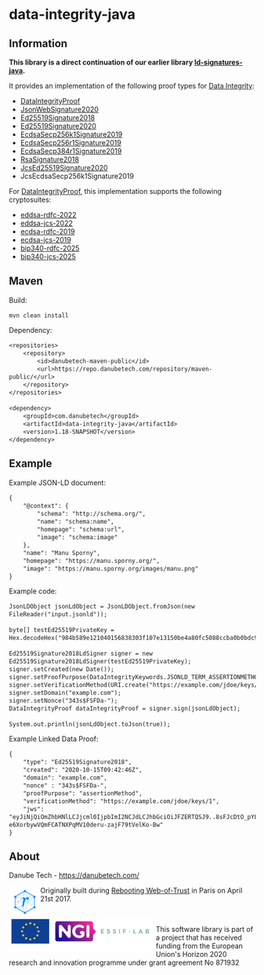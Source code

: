# data-integrity-java

## Information

**This library is a direct continuation of our earlier library [ld-signatures-java](https://github.com/weboftrustinfo/ld-signatures-java).**

It provides an implementation of the following proof types for [Data Integrity](https://www.w3.org/TR/vc-data-integrity/):

 - [DataIntegrityProof](https://www.w3.org/TR/vc-data-integrity/)
 - [JsonWebSignature2020](https://w3c-ccg.github.io/lds-jws2020/)
 - [Ed25519Signature2018](https://w3c-ccg.github.io/lds-ed25519-2018/)
 - [Ed25519Signature2020](https://www.w3.org/community/reports/credentials/CG-FINAL-di-eddsa-2020-20220724/)
 - [EcdsaSecp256k1Signature2019](https://w3c-ccg.github.io/lds-ecdsa-secp256k1-2019/)
 - [EcdsaSecp256r1Signature2019](https://www.w3.org/community/reports/credentials/CG-FINAL-di-ecdsa-2019-20220724/)
 - [EcdsaSecp384r1Signature2019](https://www.w3.org/community/reports/credentials/CG-FINAL-di-ecdsa-2019-20220724/)
 - [RsaSignature2018](https://w3c-ccg.github.io/lds-rsa2018/)
 - [JcsEd25519Signature2020](https://identity.foundation/JcsEd25519Signature2020/)
 - JcsEcdsaSecp256k1Signature2019

For [DataIntegrityProof](https://www.w3.org/TR/vc-data-integrity/), this implementation supports the following cryptosuites:

- [eddsa-rdfc-2022](https://www.w3.org/TR/vc-di-eddsa/)
- [eddsa-jcs-2022](https://www.w3.org/TR/vc-di-eddsa/)
- [ecdsa-rdfc-2019](https://www.w3.org/TR/vc-di-ecdsa/)
- [ecdsa-jcs-2019](https://www.w3.org/TR/vc-di-ecdsa/)
- [bip340-rdfc-2025](https://dcdpr.github.io/data-integrity-schnorr-secp256k1/)
- [bip340-jcs-2025](https://dcdpr.github.io/data-integrity-schnorr-secp256k1/)

## Maven

Build:

	mvn clean install

Dependency:

	<repositories>
		<repository>
			<id>danubetech-maven-public</id>
			<url>https://repo.danubetech.com/repository/maven-public/</url>
		</repository>
	</repositories>

	<dependency>
		<groupId>com.danubetech</groupId>
		<artifactId>data-integrity-java</artifactId>
		<version>1.18-SNAPSHOT</version>
	</dependency>

## Example

Example JSON-LD document:

	{
		"@context": {
			"schema": "http://schema.org/",
			"name": "schema:name",
			"homepage": "schema:url",
			"image": "schema:image"
		},
		"name": "Manu Sporny",
		"homepage": "https://manu.sporny.org/",
		"image": "https://manu.sporny.org/images/manu.png"
	}

Example code:

    JsonLDObject jsonLdObject = JsonLDObject.fromJson(new FileReader("input.jsonld"));

    byte[] testEd25519PrivateKey = Hex.decodeHex("984b589e121040156838303f107e13150be4a80fc5088ccba0b0bdc9b1d89090de8777a28f8da1a74e7a13090ed974d879bf692d001cddee16e4cc9f84b60580".toCharArray());

    Ed25519Signature2018LdSigner signer = new Ed25519Signature2018LdSigner(testEd25519PrivateKey);
    signer.setCreated(new Date());
    signer.setProofPurpose(DataIntegrityKeywords.JSONLD_TERM_ASSERTIONMETHOD);
    signer.setVerificationMethod(URI.create("https://example.com/jdoe/keys/1"));
    signer.setDomain("example.com");
    signer.setNonce("343s$FSFDa-");
    DataIntegrityProof dataIntegrityProof = signer.sign(jsonLdObject);

    System.out.println(jsonLdObject.toJson(true));

Example Linked Data Proof:

	{
        "type": "Ed25519Signature2018",
        "created": "2020-10-15T09:42:46Z",
        "domain": "example.com",
        "nonce" : "343s$FSFDa-",
        "proofPurpose": "assertionMethod",
        "verificationMethod": "https://example.com/jdoe/keys/1",
        "jws": "eyJiNjQiOmZhbHNlLCJjcml0IjpbImI2NCJdLCJhbGciOiJFZERTQSJ9..8sFJcDtO_pYLjIkJNKfIOL3IOgm_bpbOqqr8ha0ZDa-e6XorbywVQmFCATNXPqMV10deru-zajF79tVelKo-Bw"
    }

## About

Danube Tech - https://danubetech.com/

<img align="left" src="https://raw.githubusercontent.com/danubetech/data-integrity-java/main/docs/logo-wot.png">

Originally built during [Rebooting Web-of-Trust](http://www.weboftrust.info/) in Paris on April 21st 2017.

<br clear="left" />

<img align="left" height="70" src="https://raw.githubusercontent.com/danubetech/data-integrity-java/main/docs/logo-ngi-essiflab.png">

This software library is part of a project that has received funding from the European Union's Horizon 2020 research and innovation programme under grant agreement No 871932
